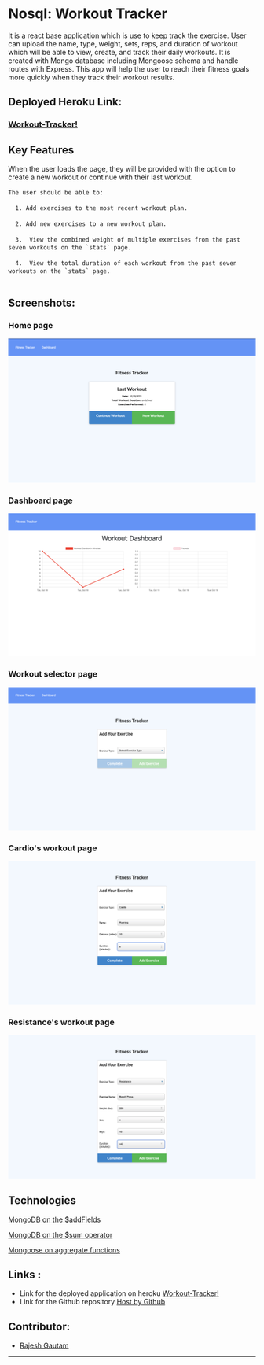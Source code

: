# Nosql: Workout Tracker

It is a react base application which is use to keep track the exercise. User can upload the name, type, weight, sets, reps, and duration of workout which will be able to view, create, and track their daily workouts. It is created with Mongo database including Mongoose schema and handle routes with Express. This app will help the user to reach their fitness goals more quickly when they track their workout results.


## Deployed Heroku Link:
 ### [Workout-Tracker!](https://blooming-anchorage-64819.herokuapp.com)

## Key Features

When the user loads the page, they will be provided with the option to create a new workout or continue with their last workout.
```
The user should be able to:

  1. Add exercises to the most recent workout plan.

  2. Add new exercises to a new workout plan.

  3.  View the combined weight of multiple exercises from the past seven workouts on the `stats` page.

  4.  View the total duration of each workout from the past seven workouts on the `stats` page.
 
 ```

## Screenshots:
  ### Home page
 ![](./assets/homePage.png) 

 ### Dashboard page
 ![](./assets/dashboardPage.png) 

 ### Workout selector page
 ![](./assets/selectorPage.png) 

 ### Cardio's workout page
 ![](./assets/cardioPage.png) 

 ### Resistance's workout page
 ![](./assets/resistancePage.png) 



## Technologies 
[MongoDB on the $addFields](https://docs.mongodb.com/manual/reference/operator/aggregation/addFields/)

[MongoDB on the $sum operator](https://docs.mongodb.com/manual/reference/operator/aggregation/sum/)

[Mongoose on aggregate functions](https://mongoosejs.com/docs/api.html#aggregate_Aggregate)




## Links :
* Link for the deployed application on heroku [Workout-Tracker!](https://blooming-anchorage-64819.herokuapp.com)
* Link for the Github repository [Host by Github](https://github.com/Rajesh295-dev/Workout-Tracker)
## Contributor:

* [Rajesh Gautam](https://github.com/Rajesh295-dev)
---
